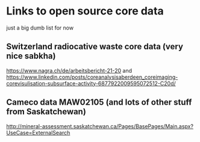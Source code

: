 # Links to open source core data
just a big dumb list for now

## Switzerland radiocative waste core data (very nice sabkha)
https://www.nagra.ch/de/arbeitsbericht-21-20 and https://www.linkedin.com/posts/coreanalysisaberdeen_coreimaging-corevisulisation-subsurface-activity-6877922009595072512-C20d/

## Cameco data MAW02105 (and lots of other stuff from Saskatchewan)
http://mineral-assessment.saskatchewan.ca/Pages/BasePages/Main.aspx?UseCase=ExternalSearch

## 
